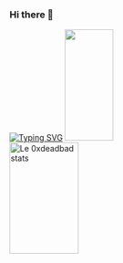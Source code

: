 ### Hi there 👋

[![Typing SVG](https://readme-typing-svg.demolab.com?font=VT323&pause=1000&color=00AB0A&background=000000&center=true&vCenter=true&width=435&lines=Welcome+to+my+GitHub+repository;Thanks+for+visiting;Feel+free+to+look+around+and+checkout+some+repos;I've+been+trying+to+make+this+more+interesting;It+took+a+long+time;More+than+you+think)](https://git.io/typing-svg)
<img width="41%" height="195px" src="https://github-readme-stats.vercel.app/api/top-langs/?username=0xdeadbad&layout=compact&hide_border=true&title_color=ff91a4&text_color=ff91a4&bg_color=0d1117" />
<img width="49%" height="195px" src="https://github-readme-stats.vercel.app/api?username=0xdeadbad&show_icons=true&count_private=true&hide_border=true&title_color=ff91a4&icon_color=ff91a4&text_color=c9d1d9&bg_color=0d1117" alt="Le 0xdeadbad stats" />
